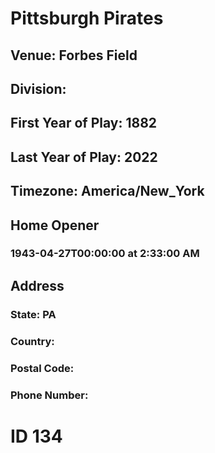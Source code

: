 # Pittsburgh Pirates
## Venue: Forbes Field
## Division: 
## First Year of Play: 1882
## Last Year of Play: 2022
## Timezone: America/New_York
## Home Opener
### 1943-04-27T00:00:00 at 2:33:00 AM
## Address
### 
### State: PA
### Country: 
### Postal Code: 
### Phone Number: 
# ID 134
